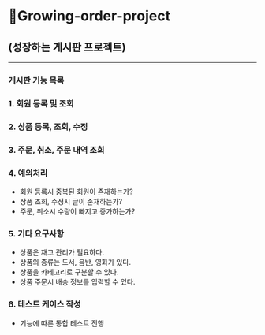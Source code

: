 # 🌳Growing-order-project
## (성장하는 게시판 프로젝트)

-----------------------------
### 게시판 기능 목록
### 1. 회원 등록 및 조회
### 2. 상품 등록, 조회, 수정
### 3. 주문, 취소, 주문 내역 조회
### 4. 예외처리

- 회원 등록시 중복된 회원이 존재하는가?
- 상품 조회, 수정시 글이 존재하는가?
- 주문, 취소시 수량이 빠지고 증가하는가?

### 5. 기타 요구사항
- 상품은 재고 관리가 필요하다.
- 상품의 종류는 도서, 음반, 영화가 있다.
- 상품을 카테고리로 구분할 수 있다.
- 상품 주문시 배송 정보를 입력할 수 있다.

### 6. 테스트 케이스 작성

- 기능에 따른 통합 테스트 진행
